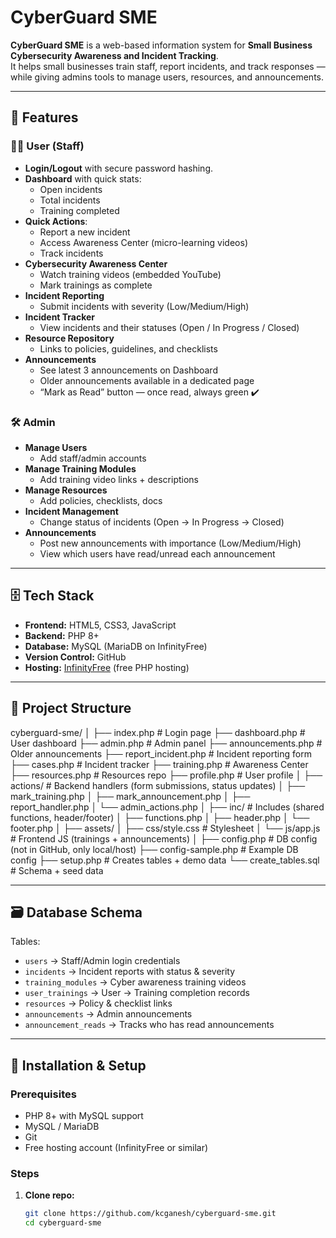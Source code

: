 # CyberGuard SME

**CyberGuard SME** is a web-based information system for **Small Business Cybersecurity Awareness and Incident Tracking**.  
It helps small businesses train staff, report incidents, and track responses — while giving admins tools to manage users, resources, and announcements.

---

## 📌 Features

### 👩‍💻 User (Staff)
- **Login/Logout** with secure password hashing.
- **Dashboard** with quick stats:
  - Open incidents
  - Total incidents
  - Training completed
- **Quick Actions**:
  - Report a new incident
  - Access Awareness Center (micro-learning videos)
  - Track incidents
- **Cybersecurity Awareness Center**
  - Watch training videos (embedded YouTube)
  - Mark trainings as complete
- **Incident Reporting**
  - Submit incidents with severity (Low/Medium/High)
- **Incident Tracker**
  - View incidents and their statuses (Open / In Progress / Closed)
- **Resource Repository**
  - Links to policies, guidelines, and checklists
- **Announcements**
  - See latest 3 announcements on Dashboard
  - Older announcements available in a dedicated page
  - “Mark as Read” button — once read, always green ✔️

### 🛠️ Admin
- **Manage Users**
  - Add staff/admin accounts
- **Manage Training Modules**
  - Add training video links + descriptions
- **Manage Resources**
  - Add policies, checklists, docs
- **Incident Management**
  - Change status of incidents (Open → In Progress → Closed)
- **Announcements**
  - Post new announcements with importance (Low/Medium/High)
  - View which users have read/unread each announcement

---

## 🗄️ Tech Stack

- **Frontend:** HTML5, CSS3, JavaScript
- **Backend:** PHP 8+
- **Database:** MySQL (MariaDB on InfinityFree)
- **Version Control:** GitHub
- **Hosting:** [InfinityFree](https://infinityfree.net/) (free PHP hosting)

---

## 📂 Project Structure
cyberguard-sme/
│
├── index.php # Login page
├── dashboard.php # User dashboard
├── admin.php # Admin panel
├── announcements.php # Older announcements
├── report_incident.php # Incident reporting form
├── cases.php # Incident tracker
├── training.php # Awareness Center
├── resources.php # Resources repo
├── profile.php # User profile
│
├── actions/ # Backend handlers (form submissions, status updates)
│ ├── mark_training.php
│ ├── mark_announcement.php
│ ├── report_handler.php
│ └── admin_actions.php
│
├── inc/ # Includes (shared functions, header/footer)
│ ├── functions.php
│ ├── header.php
│ └── footer.php
│
├── assets/
│ ├── css/style.css # Stylesheet
│ └── js/app.js # Frontend JS (trainings + announcements)
│
├── config.php # DB config (not in GitHub, only local/host)
├── config-sample.php # Example DB config
├── setup.php # Creates tables + demo data
└── create_tables.sql # Schema + seed data


---

## 🗃️ Database Schema

Tables:

- `users` → Staff/Admin login credentials  
- `incidents` → Incident reports with status & severity  
- `training_modules` → Cyber awareness training videos  
- `user_trainings` → User → Training completion records  
- `resources` → Policy & checklist links  
- `announcements` → Admin announcements  
- `announcement_reads` → Tracks who has read announcements  

---

## 🚀 Installation & Setup

### Prerequisites
- PHP 8+ with MySQL support
- MySQL / MariaDB
- Git
- Free hosting account (InfinityFree or similar)

### Steps

1. **Clone repo:**
   ```bash
   git clone https://github.com/kcganesh/cyberguard-sme.git
   cd cyberguard-sme

